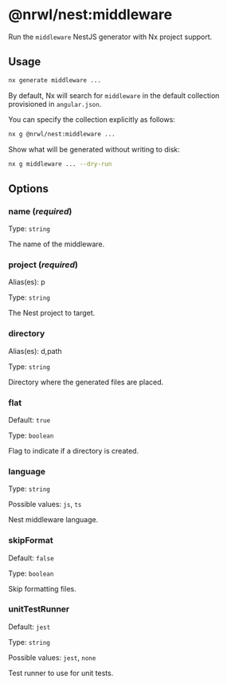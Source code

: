 # @nrwl/nest:middleware

Run the `middleware` NestJS generator with Nx project support.

## Usage

```bash
nx generate middleware ...
```

By default, Nx will search for `middleware` in the default collection provisioned in `angular.json`.

You can specify the collection explicitly as follows:

```bash
nx g @nrwl/nest:middleware ...
```

Show what will be generated without writing to disk:

```bash
nx g middleware ... --dry-run
```

## Options

### name (_**required**_)

Type: `string`

The name of the middleware.

### project (_**required**_)

Alias(es): p

Type: `string`

The Nest project to target.

### directory

Alias(es): d,path

Type: `string`

Directory where the generated files are placed.

### flat

Default: `true`

Type: `boolean`

Flag to indicate if a directory is created.

### language

Type: `string`

Possible values: `js`, `ts`

Nest middleware language.

### skipFormat

Default: `false`

Type: `boolean`

Skip formatting files.

### unitTestRunner

Default: `jest`

Type: `string`

Possible values: `jest`, `none`

Test runner to use for unit tests.
